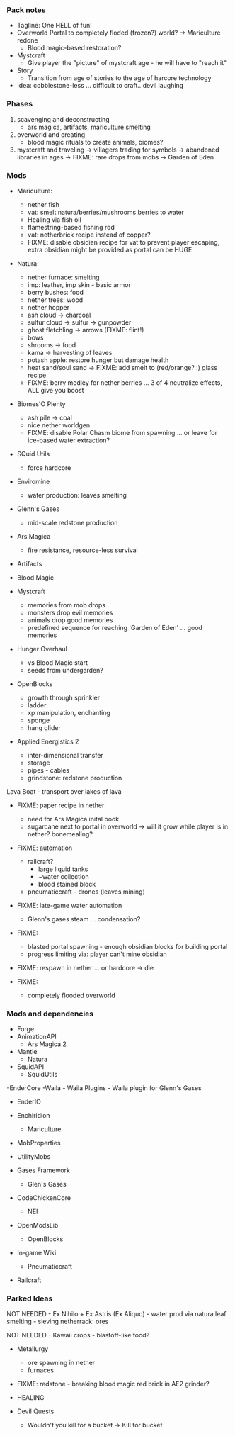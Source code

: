 ### Pack notes
- Tagline: One HELL of fun!
- Overworld Portal to completely floded (frozen?) world? -> Mariculture redone
	- Blood magic-based restoration?
- Mystcraft
	- Give player the "picture" of mystcraft age - he will have to "reach it"
- Story
	- Transition from age of stories to the age of harcore technology
- Idea: cobblestone-less ... difficult to craft.. devil laughing

### Phases 
1. scavenging and deconstructing
	- ars magica, artifacts, mariculture smelting
2. overworld and creating
	- blood magic rituals to create animals, biomes?
3. mystcraft and traveling
	-> villagers trading for symbols
	-> abandoned libraries in ages
	-> FIXME: rare drops from mobs
	-> Garden of Eden

### Mods

- Mariculture: 
	- nether fish
	- vat: smelt natura/berries/mushrooms berries to water
	- Healing via fish oil
	- flamestring-based fishing rod
	- vat: netherbrick recipe instead of copper?
	- FIXME: disable obsidian recipe for vat to prevent player escaping, extra obsidian might be provided as portal can be HUGE

- Natura: 
	- nether furnace: smelting
	- imp: leather, imp skin - basic armor
	- berry bushes: food
	- nether trees: wood
	- nether hopper
	- ash cloud -> charcoal
	- sulfur cloud -> sulfur -> gunpowder
	- ghost fletchling -> arrows (FIXME: flint!)
	- bows
	- shrooms -> food
	- kama -> harvesting of leaves
	- potash apple: restore hunger but damage health
	- heat sand/soul sand -> FIXME: add smelt to (red/orange? :) glass recipe
	- FIXME: berry medley for nether berries ... 3 of 4 neutralize effects, ALL give you boost 

- Biomes'O Plenty
	- ash pile -> coal
	- nice nether worldgen
	- FIXME: disable Polar Chasm biome from spawning ... or leave for ice-based water extraction?

- SQuid Utils
	- force hardcore

- Enviromine
	- water production: leaves smelting

- Glenn's Gases
	- mid-scale redstone production

- Ars Magica
	- fire resistance, resource-less survival

- Artifacts
	
- Blood Magic

- Mystcraft
	- memories from mob drops
	- monsters drop evil memories
	- animals drop good memories
	- predefined sequence for reaching 'Garden of Eden' ... good memories

- Hunger Overhaul
	- vs Blood Magic start
	- seeds from undergarden?

- OpenBlocks
	- growth through sprinkler
	- ladder
	- xp manipulation, enchanting
	- sponge
	- hang glider


- Applied Energistics 2
	- inter-dimensional transfer
	- storage
	- pipes - cables
	- grindstone: redstone production

Lava Boat
	- transport over lakes of lava



- FIXME: paper recipe in nether
	- need for Ars Magica inital book
	- sugarcane next to portal in overworld -> will it grow while player is in nether? bonemealing?

- FIXME: automation
	- railcraft?
		 - large liquid tanks
		 - ~water collection
		 - blood stained block
	- pneumaticcraft - drones (leaves mining)
	

- FIXME: late-game water automation
	- Glenn's gases steam ... condensation?


- FIXME:
	- blasted portal spawning - enough obsidian blocks for building portal
	- progress limiting via: player can't mine obsidian

- FIXME: respawn in nether ... or hardcore -> die

- FIXME:
	- completely flooded overworld


### Mods and dependencies
- Forge
- AnimationAPI
	- Ars Magica 2
- Mantle
	- Natura
- SquidAPI
	- SquidUtils

-EnderCore
	-Waila
		- Waila Plugins
		- Waila plugin for Glenn's Gases
  - EnderIO
  
- Enchiridion
	- Mariculture
- MobProperties
- UtilityMobs
- Gases Framework
	- Glen's Gases
- CodeChickenCore
	- NEI

- OpenModsLib
	- OpenBlocks

- In-game Wiki
	- Pneumaticcraft

- Railcraft



### Parked Ideas 
NOT NEEDED - Ex Nihilo + Ex Astris (Ex Aliquo)
	- water prod via natura leaf smelting
	- sieving netherrack: ores
  
NOT NEEDED - Kawaii crops
	- blastoff-like food?

- Metallurgy
	- ore spawning in nether
	- furnaces

- FIXME: redstone - breaking blood magic red brick in AE2 grinder?

- HEALING

- Devil Quests
  - Wouldn't you kill for a bucket -> Kill for bucket



	
